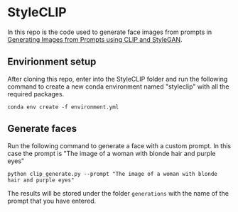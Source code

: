# StyleCLIP

In this repo is the code used to generate face images from prompts in [Generating Images from Prompts using CLIP and StyleGAN](https://towardsdatascience.com/generating-images-from-prompts-using-clip-and-stylegan-1f9ed495ddda).

## Envirionment setup
After cloning this repo, enter into the StyleCLIP folder and run the following command to create a new conda environment named "styleclip" with all the required packages.
```console
conda env create -f environment.yml
```

## Generate faces
Run the following command to generate a face with a custom prompt. In this case the prompt is "The image of a woman with blonde hair and purple eyes"
```console
python clip_generate.py --prompt "The image of a woman with blonde hair and purple eyes"
```

The results will be stored under the folder `generations` with the name of the prompt that you have entered.

